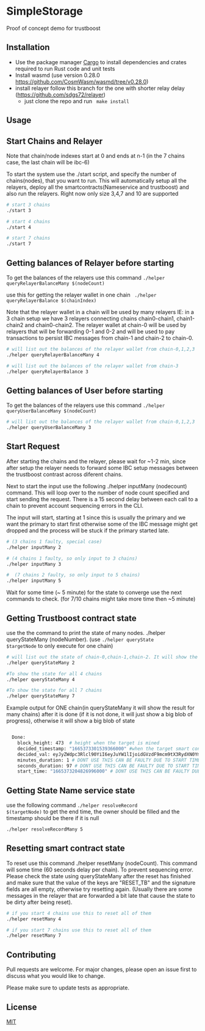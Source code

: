 # SimpleStorage

Proof of concept demo for trustboost

## Installation

- Use the package manager [Cargo](https://doc.rust-lang.org/cargo/getting-started/installation.html) to install dependencies and crates required to run Rust code and unit tests
- Install wasmd (use version 0.28.0 https://github.com/CosmWasm/wasmd/tree/v0.28.0)
- install relayer follow this branch for the one with shorter relay delay (https://github.com/sdgs72/relayer)
    - just clone the repo and run <code> make install </code>

## Usage

<h2> Start Chains and Relayer </h2>

Note that chain/node indexes start at 0 and ends at n-1 (in the 7 chains case, the last chain will be ibc-6)

To start the system use the ./start script, and specify the number of chains(nodes), that you want to run. This will automatically setup all the relayers, deploy all the smartcontracts(Nameservice and trustboost) and also run the relayers. Right now only size 3,4,7 and 10 are supported
```bash
# start 3 chains
./start 3

# start 4 chains
./start 4

# start 7 chains
./start 7
```

<h2> Getting balances of Relayer before starting </h2>

To get the balances of the relayers use this command <code>./helper queryRelayerBalanceMany $(nodeCount) </code> 

use this for getting the relayer wallet in one chain <code> ./helper queryRelayerBalance $(chainIndex) </code>

Note that the relayer wallet in a chain will be used by many relayers IE: in a 3 chain setup we have 3 relayers connecting chains chain0-chain1, chain1-chain2 and chain0-chain2. The relayer wallet at chain-0 will be used by relayers that will be forwarding 0-1 and 0-2 and will be used to pay transactions to persist IBC messages from chain-1 and chain-2 to chain-0.

```bash
# will list out the balances of the relayer wallet from chain-0,1,2,3
./helper queryRelayerBalanceMany 4

# will list out the balances of the relayer wallet from chain-3
./helper queryRelayerBalance 3
```


<h2> Getting balances of User before starting </h2>

To get the balances of the relayers use this command <code>./helper queryUserBalanceMany $(nodeCount) </code> 

```bash
# will list out the balances of the relayer wallet from chain-0,1,2,3
./helper queryUserBalanceMany 3
```



<h2> Start Request </h2>


After starting the chains and the relayer, please wait for ~1-2 min, since after setup the relayer needs to forward some IBC setup messages between the trustboost contrast across diferent chains.

Next to start the input use the following ./helper inputMany (nodecount) command. This will loop over to the number of node count specified and start sending the request. There is a 15 second delay between each call to a chain to prevent account sequencing errors in the CLI.

The input will start, starting at 1 since this is usually the primary and we want the primary to start first otherwise some of the IBC message might get dropped and the process will be stuck if the primary started late.

```bash
# (3 chains 1 faulty, special case)
./helper inputMany 2

# (4 chains 1 faulty, so only input to 3 chains)
./helper inputMany 3

#  (7 chains 2 faulty, so only input to 5 chains)
./helper inputMany 5
```

Wait for some time (~ 5 minute) for the state to converge use the next commands to check. (for 7/10 chains might take more time then ~5 minute)

<h2> Getting Trustboost contract state </h2>

use the the command to print the state of many nodes. ./helper queryStateMany (nodeNumber). (use <code>./helper queryState $targetNode</code> to only execute for one chain)
```bash 
# will list out the state of chain-0,chain-1,chain-2. It will show the done timestamp if it is finished. But please use the resolveRecordMany instead to get the final contract time stamp
./helper queryStateMany 2

#To show the state for all 4 chains
./helper queryStateMany 4

#To show the state for all 7 chains
./helper queryStateMany 7

```

Example output for ONE chain(in queryStateMany it will show the result for many chains) after it is done (if it is not done, it will just show a big blob of progress), otherwise it will show a big blob of state

```bash

  Done:
    block_height: 473  # height when the target is mined
    decided_timestamp: "1665373301539366000" #when the target smart contract will be executed
    decided_val: eyJyZWdpc3Rlcl90YiI6eyJuYW1lIjoidGVzdF9mcm9tX3RydXN0Ym9vc3Rfc2VwdCJ9fQ== # decided value
    minutes_duration: 1 # DONT USE THIS CAN BE FAULTY DUE TO START TIME ERROR
    seconds_duration: 97 # DONT USE THIS CAN BE FAULTY DUE TO START TIME ERROR
    start_time: "1665373204826996000" # DONT USE THIS CAN BE FAULTY DUE TO START TIME ERROR

```

<h2> Getting State Name service state</h2>


use the following command <code>./helper resolveRecord $(targetNode)</code> to get the end time, the owner should be filled and the timestamp should be there if it is null
```bash
./helper resolveRecordMany 5
```

<h2> Resetting smart contract state </h2>

To reset use this command ./helper resetMany (nodeCount). This command will some time (60 seconds delay per chain). To prevent sequencing error. Please check the state using queryStateMany after the reset has finished and make sure that the value of the keys are "RESET_TB" and the signature fields are all empty, otherwise try resetting again. (Usually there are some messages in the relayer that are forwarded a bit late that cause the state to be dirty after being reset).
```bash
# if you start 4 chains use this to reset all of them
./helper resetMany 4

# if you start 7 chains use this to reset all of them
./helper resetMany 7
```

## Contributing
Pull requests are welcome. For major changes, please open an issue first to discuss what you would like to change.

Please make sure to update tests as appropriate.

## License
[MIT](https://choosealicense.com/licenses/mit/)